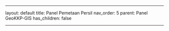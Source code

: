---

layout: default
title: Panel Pemetaan Persil
nav_order: 5
parent: Panel GeoKKP-GIS
has_children: false

---